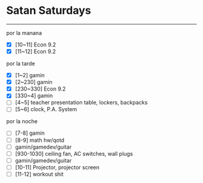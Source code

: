 # Satan Saturdays
---
por la manana
- [x] [10~11] Econ 9.2
- [x] [11~12] Econ 9.2

por la tarde
- [x] [1~2] gamin
- [x] [2~230] gamin
- [x] [230~330] Econ 9.2
- [x] [330~4] gamin
- [ ] [4~5] teacher presentation table, lockers, backpacks
- [ ] [5~6] clock, P.A. System

por la noche
- [ ] [7-8] gamin
- [ ] [8-9] math hw/qotd
- [ ] gamin/gamedev/guitar
- [ ] [930-1030] ceiling fan, AC switches, wall plugs
- [ ] gamin/gamedev/guitar
- [ ] [10-11] Projector, projector screen
- [ ] [11-12] workout shit
